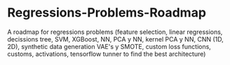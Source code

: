 # Regressions-Problems-Roadmap
A roadmap for regressions problems (feature selection, linear regressions, decissions tree, SVM, XGBoost, NN, PCA y NN, kernel PCA y NN, CNN (1D, 2D), synthetic data generation VAE's y SMOTE, custom loss functions, customs, activations, tensorflow tunner to find the best architecture)

